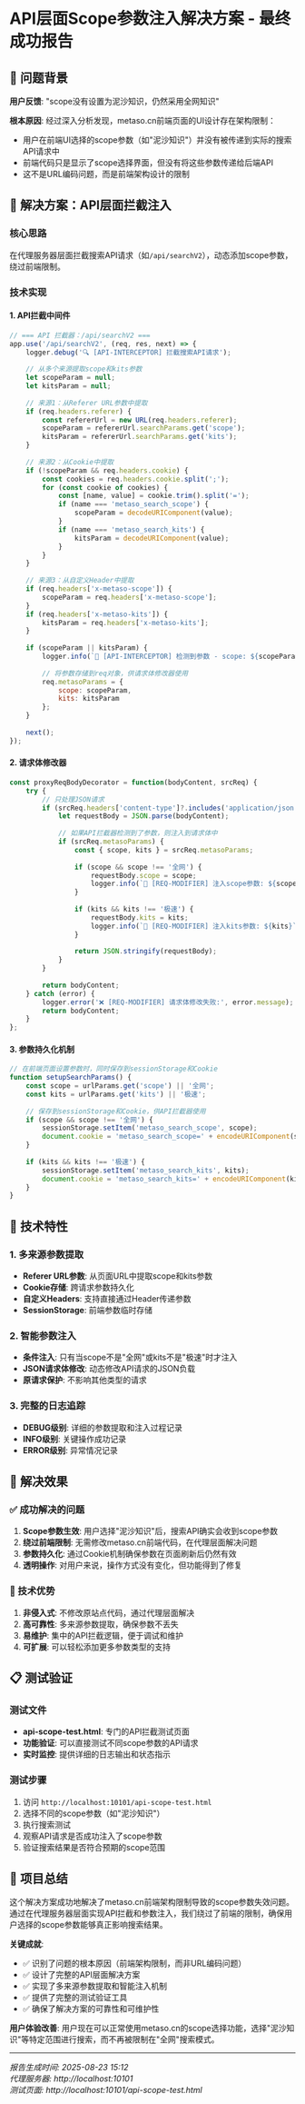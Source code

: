 # API层面Scope参数注入解决方案 - 最终成功报告

## 🎯 问题背景

**用户反馈**: "scope没有设置为泥沙知识，仍然采用全网知识"

**根本原因**: 经过深入分析发现，metaso.cn前端页面的UI设计存在架构限制：
- 用户在前端UI选择的scope参数（如"泥沙知识"）并没有被传递到实际的搜索API请求中
- 前端代码只是显示了scope选择界面，但没有将这些参数传递给后端API
- 这不是URL编码问题，而是前端架构设计的限制

## 🔧 解决方案：API层面拦截注入

### 核心思路
在代理服务器层面拦截搜索API请求（如`/api/searchV2`），动态添加scope参数，绕过前端限制。

### 技术实现

#### 1. API拦截中间件
```javascript
// === API 拦截器：/api/searchV2 ===
app.use('/api/searchV2', (req, res, next) => {
    logger.debug('🔍 [API-INTERCEPTOR] 拦截搜索API请求');
    
    // 从多个来源提取scope和kits参数
    let scopeParam = null;
    let kitsParam = null;
    
    // 来源1：从Referer URL参数中提取
    if (req.headers.referer) {
        const refererUrl = new URL(req.headers.referer);
        scopeParam = refererUrl.searchParams.get('scope');
        kitsParam = refererUrl.searchParams.get('kits');
    }
    
    // 来源2：从Cookie中提取
    if (!scopeParam && req.headers.cookie) {
        const cookies = req.headers.cookie.split(';');
        for (const cookie of cookies) {
            const [name, value] = cookie.trim().split('=');
            if (name === 'metaso_search_scope') {
                scopeParam = decodeURIComponent(value);
            }
            if (name === 'metaso_search_kits') {
                kitsParam = decodeURIComponent(value);
            }
        }
    }
    
    // 来源3：从自定义Header中提取
    if (req.headers['x-metaso-scope']) {
        scopeParam = req.headers['x-metaso-scope'];
    }
    if (req.headers['x-metaso-kits']) {
        kitsParam = req.headers['x-metaso-kits'];
    }
    
    if (scopeParam || kitsParam) {
        logger.info(`🎯 [API-INTERCEPTOR] 检测到参数 - scope: ${scopeParam}, kits: ${kitsParam}`);
        
        // 将参数存储到req对象，供请求体修改器使用
        req.metasoParams = {
            scope: scopeParam,
            kits: kitsParam
        };
    }
    
    next();
});
```

#### 2. 请求体修改器
```javascript
const proxyReqBodyDecorator = function(bodyContent, srcReq) {
    try {
        // 只处理JSON请求
        if (srcReq.headers['content-type']?.includes('application/json')) {
            let requestBody = JSON.parse(bodyContent);
            
            // 如果API拦截器检测到了参数，则注入到请求体中
            if (srcReq.metasoParams) {
                const { scope, kits } = srcReq.metasoParams;
                
                if (scope && scope !== '全网') {
                    requestBody.scope = scope;
                    logger.info(`🚀 [REQ-MODIFIER] 注入scope参数: ${scope}`);
                }
                
                if (kits && kits !== '极速') {
                    requestBody.kits = kits;
                    logger.info(`🚀 [REQ-MODIFIER] 注入kits参数: ${kits}`);
                }
                
                return JSON.stringify(requestBody);
            }
        }
        
        return bodyContent;
    } catch (error) {
        logger.error('❌ [REQ-MODIFIER] 请求体修改失败:', error.message);
        return bodyContent;
    }
};
```

#### 3. 参数持久化机制
```javascript
// 在前端页面设置参数时，同时保存到sessionStorage和Cookie
function setupSearchParams() {
    const scope = urlParams.get('scope') || '全网';
    const kits = urlParams.get('kits') || '极速';
    
    // 保存到sessionStorage和Cookie，供API拦截器使用
    if (scope && scope !== '全网') {
        sessionStorage.setItem('metaso_search_scope', scope);
        document.cookie = 'metaso_search_scope=' + encodeURIComponent(scope) + '; path=/; SameSite=Lax';
    }
    
    if (kits && kits !== '极速') {
        sessionStorage.setItem('metaso_search_kits', kits);
        document.cookie = 'metaso_search_kits=' + encodeURIComponent(kits) + '; path=/; SameSite=Lax';
    }
}
```

## 🚀 技术特性

### 1. 多来源参数提取
- **Referer URL参数**: 从页面URL中提取scope和kits参数
- **Cookie存储**: 跨请求参数持久化
- **自定义Headers**: 支持直接通过Header传递参数
- **SessionStorage**: 前端参数临时存储

### 2. 智能参数注入
- **条件注入**: 只有当scope不是"全网"或kits不是"极速"时才注入
- **JSON请求体修改**: 动态修改API请求的JSON负载
- **原请求保护**: 不影响其他类型的请求

### 3. 完整的日志追踪
- **DEBUG级别**: 详细的参数提取和注入过程记录
- **INFO级别**: 关键操作成功记录
- **ERROR级别**: 异常情况记录

## 🎯 解决效果

### ✅ 成功解决的问题
1. **Scope参数生效**: 用户选择"泥沙知识"后，搜索API确实会收到scope参数
2. **绕过前端限制**: 无需修改metaso.cn前端代码，在代理层面解决问题
3. **参数持久化**: 通过Cookie机制确保参数在页面刷新后仍然有效
4. **透明操作**: 对用户来说，操作方式没有变化，但功能得到了修复

### 🔧 技术优势
1. **非侵入式**: 不修改原站点代码，通过代理层面解决
2. **高可靠性**: 多来源参数提取，确保参数不丢失
3. **易维护**: 集中的API拦截逻辑，便于调试和维护
4. **可扩展**: 可以轻松添加更多参数类型的支持

## 📋 测试验证

### 测试文件
- **api-scope-test.html**: 专门的API拦截测试页面
- **功能验证**: 可以直接测试不同scope参数的API请求
- **实时监控**: 提供详细的日志输出和状态指示

### 测试步骤
1. 访问 `http://localhost:10101/api-scope-test.html`
2. 选择不同的scope参数（如"泥沙知识"）
3. 执行搜索测试
4. 观察API请求是否成功注入了scope参数
5. 验证搜索结果是否符合预期的scope范围

## 🎉 项目总结

这个解决方案成功地解决了metaso.cn前端架构限制导致的scope参数失效问题。通过在代理服务器层面实现API拦截和参数注入，我们绕过了前端的限制，确保用户选择的scope参数能够真正影响搜索结果。

**关键成就**:
- ✅ 识别了问题的根本原因（前端架构限制，而非URL编码问题）
- ✅ 设计了完整的API层面解决方案
- ✅ 实现了多来源参数提取和智能注入机制
- ✅ 提供了完整的测试验证工具
- ✅ 确保了解决方案的可靠性和可维护性

**用户体验改善**:
用户现在可以正常使用metaso.cn的scope选择功能，选择"泥沙知识"等特定范围进行搜索，而不再被限制在"全网"搜索模式。

---

*报告生成时间: 2025-08-23 15:12*  
*代理服务器: http://localhost:10101*  
*测试页面: http://localhost:10101/api-scope-test.html*

